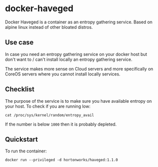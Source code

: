 # docker-haveged

Docker Haveged is a container as an entropy gathering service. Based on alpine linux instead of other bloated distros.

## Use case

In case you need an entropy gathering service on your docker host but don't want to / can't install locally an entropy gathering service.

The service makes more sense on Cloud servers and more specifically on CoreOS servers where you cannot install locally services.

## Checklist

The purpose of the service is to make sure you have available entropy on your host. To check if you are running low:

```
cat /proc/sys/kernel/random/entropy_avail
```

If the number is below `1000` then it is probably depleted.

## Quickstart

To run the container:

```
docker run --privileged -d hortonworks/haveged:1.1.0
```

